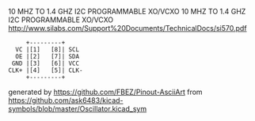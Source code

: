 10 MHZ TO 1.4 GHZ I2C PROGRAMMABLE XO/VCXO
10 MHZ TO 1.4 GHZ I2C PROGRAMMABLE XO/VCXO
http://www.silabs.com/Support%20Documents/TechnicalDocs/si570.pdf


	     +---------+
	  VC |[1]   [8]| SCL
	  OE |[2]   [7]| SDA
	 GND |[3]   [6]| VCC
	CLK+ |[4]   [5]| CLK-
	     +---------+


generated by https://github.com/FBEZ/Pinout-AsciiArt from https://github.com/ask6483/kicad-symbols/blob/master/Oscillator.kicad_sym